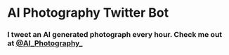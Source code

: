 # AI Photography Twitter Bot

### I tweet an AI generated photograph every hour. Check me out at [@AI_Photography_](https://twitter.com/AI_Photography_)
